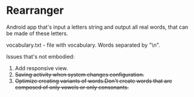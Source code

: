 # Rearranger
Android app that's input a letters string and output all real words, that can be made of these letters.

vocabulary.txt - file with vocabulary. Words separated by "\n".

Issues that's not embodied:

1. Add responsive view.
1. <del>Saving activity when system changes configuration.<del/>
1. <del>Optimize creating variants of words.Don't create words that are composed of only vowels or only consonants.<del/>
